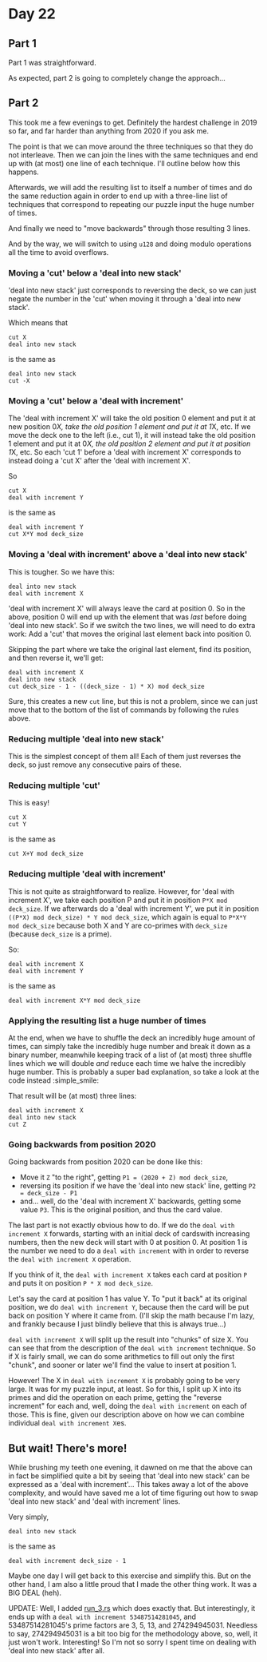 # Day 22

## Part 1
Part 1 was straightforward.

As expected, part 2 is going to completely change the approach...

## Part 2
This took me a few evenings to get. Definitely the hardest challenge in 2019 so far, and far harder
than anything from 2020 if you ask me.

The point is that we can move around the three techniques so that they do not interleave. Then we can
join the lines with the same techniques and end up with (at most) one line of each technique. I'll
outline below how this happens.

Afterwards, we will add the resulting list to itself a number of times and do the same reduction
again in order to end up with a three-line list of techniques that correspond to repeating our
puzzle input the huge number of times.

And finally we need to "move backwards" through those resulting 3 lines.

And by the way, we will switch to using `u128` and doing modulo operations all the time to avoid
overflows.

### Moving a 'cut' below a 'deal into new stack'
'deal into new stack' just corresponds to reversing the deck, so we can just negate the number in the
'cut' when moving it through a 'deal into new stack'.

Which means that
```
cut X
deal into new stack
```
is the same as
```
deal into new stack
cut -X
```

### Moving a 'cut' below a 'deal with increment'
The 'deal with increment X' will take the old position 0 element and put it at new position 0*X, take
the old position 1 element and put it at 1*X, etc. If we move the deck one to the left (i.e., cut 1),
it will instead take the old position 1 element and put it at 0*X, the old position 2 element and put it
at position 1*X, etc. So each 'cut 1' before a 'deal with increment X' corresponds to instead doing a
'cut X' after the 'deal with increment X'.

So
```
cut X
deal with increment Y
```
is the same as
```
deal with increment Y
cut X*Y mod deck_size
```

### Moving a 'deal with increment' above a 'deal into new stack'
This is tougher. So we have this:
```
deal into new stack
deal with increment X
```
'deal with increment X' will always leave the card at position 0. So in the above, position 0
will end up with the element that was _last_ before doing 'deal into new stack'. So if we switch
the two lines, we will need to do extra work: Add a 'cut' that moves the original last element
back into position 0.

Skipping the part where we take the original last element, find its position, and then reverse
it, we'll get:
```
deal with increment X
deal into new stack
cut deck_size - 1 - ((deck_size - 1) * X) mod deck_size
```
Sure, this creates a new `cut` line, but this is not a problem, since we can just move that to
the bottom of the list of commands by following the rules above.

### Reducing multiple 'deal into new stack'
This is the simplest concept of them all! Each of them just reverses the deck, so just remove
any consecutive pairs of these.

### Reducing multiple 'cut'
This is easy!
```
cut X
cut Y
```
is the same as
```
cut X+Y mod deck_size
```

### Reducing multiple 'deal with increment'
This is not quite as straightforward to realize. However, for 'deal with increment X', we
take each position P and put it in position `P*X mod deck_size`. If we afterwards do a
'deal with increment Y', we put it in position `((P*X) mod deck_size) * Y mod deck_size`,
which again is equal to `P*X*Y mod deck_size` because both X and Y are co-primes with
`deck_size` (because `deck_size` is a prime).

So:
```
deal with increment X
deal with increment Y
```
is the same as
```
deal with increment X*Y mod deck_size
```

### Applying the resulting list a huge number of times
At the end, when we have to shuffle the deck an incredibly huge amount of times, can simply take
the incredibly huge number and break it down as a binary number, meanwhile keeping track of a list
of (at most) three shuffle lines which we will double _and_ reduce each time we halve the incredibly
huge number. This is probably a super bad explanation, so take a look at the code instead :simple_smile:

That result will be (at most) three lines:

```
deal with increment X
deal into new stack
cut Z
```

### Going backwards from position 2020

Going backwards from position 2020 can be done like this:

* Move it `Z` "to the right", getting `P1 = (2020 + Z) mod deck_size`,
* reversing its position if we have the 'deal into new stack' line, getting `P2 = deck_size - P1`
* and... well, do the 'deal with increment X' backwards, getting some value `P3`. This is the original position,
  and thus the card value.

The last part is not exactly obvious how to do. If we do the `deal with increment X` forwards, starting with an
initial deck of cardswith increasing numbers, then the new deck will start with 0 at position 0. At position 1 is
the number we need to do a `deal with increment` with in order to reverse the `deal with increment X` operation.

If you think of it, the `deal with increment X` takes each card at position `P` and puts it on position
`P * X mod deck_size`.

Let's say the card at position 1 has value Y. To "put it back" at its original position, we do `deal with increment Y`,
because then the card will be put back on position Y where it came from. (I'll skip the math because I'm lazy,
and frankly because I just blindly believe that this is always true...)

`deal with increment X` will split up the result into "chunks" of size X. You can see that from the description of
the `deal with increment` technique. So if X is fairly small, we can do some arithmetics to fill out only the
first "chunk", and sooner or later we'll find the value to insert at position 1.

However! The X in `deal with increment X` is probably going to be very large. It was for my puzzle input, at
least. So for this, I split up X into its primes and did the operation on each prime, getting the "reverse
increment" for each and, well, doing the `deal with increment` on each of those. This is fine, given our
description above on how we can combine individual `deal with increment X`es.

## But wait! There's more!
While brushing my teeth one evening, it dawned on me that the above can in fact be simplified quite a bit by
seeing that 'deal into new stack' can be expressed as a 'deal with increment'... This takes away a lot of
the above complexity, and would have saved me a lot of time figuring out how to swap 'deal into new stack'
and 'deal with increment' lines.

Very simply,

```
deal into new stack
```

is the same as

```
deal with increment deck_size - 1
```

Maybe one day I will get back to this exercise and simplify this. But on the other hand, I am also a little
proud that I made the other thing work. It was a BIG DEAL (heh).

UPDATE: Well, I added [run_3.rs](run_3.rs) which does exactly that. But interestingly, it ends up with a
`deal with increment 53487514281045`, and 53487514281045's prime factors are 3, 5, 13, and 274294945031.
Needless to say, 274294945031 is a bit too big for the methodology above, so, well, it just won't work.
Interesting! So I'm not so sorry I spent time on dealing with 'deal into new stack' after all.